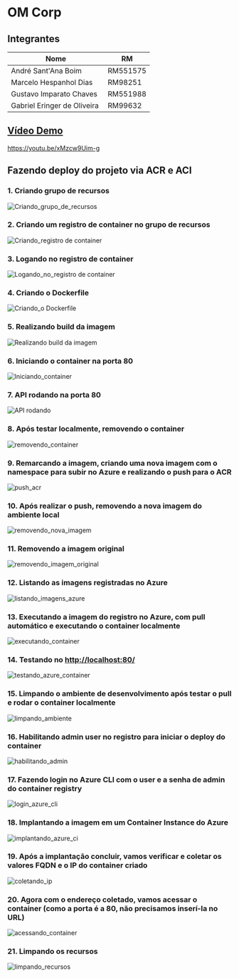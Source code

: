 # OM Corp

## Integrantes

| Nome                        | RM       |
| --------------------------- | -------- |
| André Sant'Ana Boim         | RM551575 |
| Marcelo Hespanhol Dias      | RM98251  |
| Gustavo Imparato Chaves     | RM551988 |
| Gabriel Eringer de Oliveira | RM99632  |

## [Vídeo Demo](https://youtu.be/xMzcw9Uim-g)

https://youtu.be/xMzcw9Uim-g

## Fazendo deploy do projeto via ACR e ACI

### 1. Criando grupo de recursos

![Criando_grupo_de_recursos](https://github.com/user-attachments/assets/002fd813-591f-459d-85e9-39895ced51cb)

### 2. Criando um registro de container no grupo de recursos

![Criando_registro de container](https://github.com/user-attachments/assets/49b2436c-eaa7-42c8-ac87-37dc631e9afa)

### 3. Logando no registro de container

![Logando_no_registro de container](https://github.com/user-attachments/assets/9c55ff23-6362-48c0-aa31-1d79b063a458)

### 4. Criando o Dockerfile

![Criando_o Dockerfile](https://github.com/user-attachments/assets/4bdb4d68-5dae-4fd2-87b8-dfc9e04884f0)

### 5. Realizando build da imagem

![Realizando build da imagem](https://github.com/user-attachments/assets/d0727fe2-c8cf-463c-b675-d496cd83f82b)

### 6. Iniciando o container na porta 80

![Iniciando_container](https://github.com/user-attachments/assets/0e04a310-2a75-4e74-850f-c1fe957268b5)

### 7. API rodando na porta 80

![API rodando](https://github.com/user-attachments/assets/e8e94e2c-0e2d-4bfc-956c-6ae9acb37655)

### 8. Após testar localmente, removendo o container

![removendo_container](https://github.com/user-attachments/assets/3667e8b3-509c-41b1-bd19-ee0d583d2319)

### 9. Remarcando a imagem, criando uma nova imagem com o namespace para subir no Azure e realizando o push para o ACR

![push_acr](https://github.com/user-attachments/assets/54abe56e-6de0-4cce-b8c5-a97f755d3055)  

### 10. Após realizar o push, removendo a nova imagem do ambiente local

![removendo_nova_imagem](https://github.com/user-attachments/assets/9ca62571-e540-4525-8a14-10cc9594d067)

### 11. Removendo a imagem original

![removendo_imagem_original](https://github.com/user-attachments/assets/87f053da-93b2-46b4-a79d-2403ce439c21)

### 12. Listando as imagens registradas no Azure

![listando_imagens_azure](https://github.com/user-attachments/assets/3541794e-065e-46b3-8fdf-7b726217bf1a)

### 13. Executando a imagem do registro no Azure, com pull automático e executando o container localmente

![executando_container](https://github.com/user-attachments/assets/71ff6c98-f357-4679-908a-853275083c89)

### 14. Testando no [http://localhost:80/](http://localhost:80/)

![testando_azure_container](https://github.com/user-attachments/assets/34eb66cd-f18e-4192-a26b-52d60cf4d7ef)

### 15. Limpando o ambiente de desenvolvimento após testar o pull e rodar o container localmente

![limpando_ambiente](https://github.com/user-attachments/assets/b6831ced-2971-445e-b23f-22f8c86f3aa8)

### 16. Habilitando admin user no registro para iniciar o deploy do container

![habilitando_admin](https://github.com/user-attachments/assets/164e9c82-9ea6-4aa8-8d6e-7eb1f323e373)

### 17. Fazendo login no Azure CLI com o user e a senha de admin do container registry

![login_azure_cli](https://github.com/user-attachments/assets/a6c61893-4836-42a6-8f85-675d8d587a49)

### 18. Implantando a imagem em um Container Instance do Azure

![implantando_azure_ci](https://github.com/user-attachments/assets/edcc6dd9-371f-4fdd-8583-fc371e710dab)

### 19. Após a implantação concluir, vamos verificar e coletar os valores FQDN e o IP do container criado

![coletando_ip](https://github.com/user-attachments/assets/5b8ec707-4f8a-4c6a-812a-953284bd9e41)

### 20. Agora com o endereço coletado, vamos acessar o container (como a porta é a 80, não precisamos inserí-la no URL)

![acessando_container](https://github.com/user-attachments/assets/37b979d1-5c83-490f-9b7d-79e97151f61a)

### 21. Limpando os recursos

![limpando_recursos](https://github.com/user-attachments/assets/5a106b2f-380d-4a6f-8232-b6011f6e6c7f)
